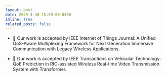```yaml
---
layout: post
date: 2025-4-30 15:59:00-0400
inline: true
related_posts: false
---
```


- 🎉 Our work is accepted by IEEE Internet of Things Journal: A Unified QoS-Aware Multiplexing Framework for Next Generation Immersive Communication with Legacy Wireless Applications.

- 🎉 Our work is accepted by IEEE Transactions on Vehicular Technology: QoE Prediction in RIC-assisted Wireless Real-time Video Transmission System with Transformer.
